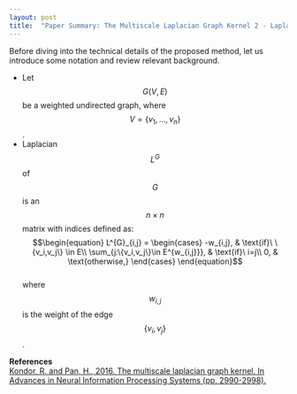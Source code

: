 ```yaml
---
layout: post
title:  "Paper Summary: The Multiscale Laplacian Graph Kernel 2 - Laplacian Graph Kernels"
---
```

Before diving into the technical details of the proposed method, let us introduce some notation and review relevant background.
- Let $$G(V,E)$$ be a weighted undirected graph, where $$V = \{v_1,...,v_n\}$$.
- Laplacian $$L^G$$ of $$G$$ is an $$n \times n$$ matrix with indices defined as:
$$\begin{equation}
  L^{G}_{i,j} =
    \begin{cases}
      -w_{i,j}, & \text{if}\ \{v_i,v_j\} \in E\\
      \sum_{j:\{v_i,v_j\}\in E^{w_{i,j}}}, & \text{if}\ i=j\\
      0, & \text{otherwise,}
    \end{cases}
\end{equation}$$  
where $$w_{i,j}$$ is the weight of the edge $$\{v_i,v_j\}$$.





**References**  
[Kondor, R. and Pan, H., 2016. The multiscale laplacian graph kernel. In Advances in Neural Information Processing Systems (pp. 2990-2998).](https://papers.nips.cc/paper/6135-the-multiscale-laplacian-graph-kernel.pdf)
